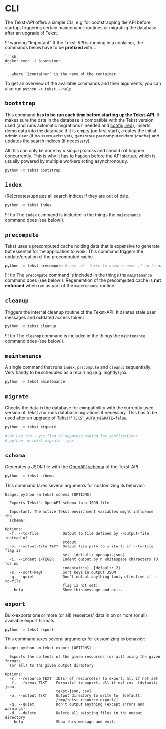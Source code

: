# CLI

The Tekst-API offers a simple CLI, e.g. for bootstrapping the API before startup, triggering certain maintenance routines or migrating the database after an upgrade of Tekst.

!!! warning "Important"
    If the Tekst-API is running in a container, the commands below have to be **prefixed** with...

    ```sh
    docker exec -i $container
    ```

    ...where `$container` is the name of the container!

To get an overview of the available commands and their arguments, you can also run `python -m tekst --help`.


## `bootstrap`

This command **has to be run each time before starting up the Tekst-API**. It makes sure the data in the database is compatible with the Tekst version used (and runs automatic migrations if needed and [configured](../setup/configuration.md)), inserts demo data into the database if it is empty (on first start), creates the initial admin user (if no users exist yet), generates precomputed data (cache) and updates the search indices (if necessary).

All this can only be done by _a single process_ and should not happen concurrently. This is why it has to happen before the API startup, which is usually powered by multiple workers acting asynchronously.

```sh
python -m tekst bootstrap
```


## `index`

(Re)creates/updates all search indices if they are out of date.

```sh
python -m tekst index
```

!!! tip
    The `index` command is included in the things the `maintenance` command does (see below!).


## `precompute`

Tekst uses a precomputed cache holding data that is expensive to generate but essential for the application to work. This command triggers the update/creation of the precomputed cache.

```sh
python -m tekst precompute # use -f/--force to enforce even if up-to-date
```

!!! tip
    The `precompute` command is included in the things the `maintenance` command does (see below!). Regeneration of the precomputed cache is **not enforced** when run as part of the `maintenance` routine.


## `cleanup`

Triggers the internal cleanup routine of the Tekst-API. It deletes stale user messages and outdated access tokens.

```sh
python -m tekst cleanup
```

!!! tip
    The `cleanup` command is included in the things the `maintenance` command does (see below!).


## `maintenance`

A single command that runs `index`, `precompute` and `cleanup` sequentially. Very handy to be scheduled as a recurring (e.g. nightly) job.

```sh
python -m tekst maintenance
```


## `migrate`

Checks the data in the database for compatibility with the currently used version of Tekst and runs database migrations if necessary. This has to be used after an [upgrade of Tekst](./upgrades.md) if [`TEKST_AUTO_MIGRATE=false`](../setup/configuration.md).

```sh
python -m tekst migrate

# Or use the --yes flag to suppress asking for confirmation:
# python -m tekst migrate --yes
```


## `schema`

Generates a JSON file with the [OpenAPI schema](https://spec.openapis.org/oas/latest.html) of the Tekst-API.

```sh
python -m tekst schema
```

This command takes several arguments for customizing its behavior:

```
Usage: python -m tekst schema [OPTIONS]

  Exports Tekst's OpenAPI schema to a JSON file

  Important: The active Tekst environment variables might influence the
  schema!

Options:
  -f, --to-file           Output to file defined by --output-file instead of
                          stdout
  -o, --output-file TEXT  Output file path to write to if --to-file flag is
                          set  [default: openapi.json]
  -i, --indent INTEGER    Indent output by n whitespace characters (0 for no
                          indentation)  [default: 2]
  -s, --sort-keys         Sort keys in output JSON
  -q, --quiet             Don't output anything (only effective if --to-file
                          flag is not set)
  --help                  Show this message and exit.
```



## `export`

Bulk-exports one or more (or all) resources' data in on or more (or all) available export formats.

```sh
python -m tekst export
```

This command takes several arguments for customizing its behavior:

```
Usage: python -m tekst export [OPTIONS]

  Exports the contents of the given resources (or all) using the given formats
  (or all) to the given output directory

Options:
  -r, --resource TEXT  ID(s) of resource(s) to export, all if not set
  -f, --format TEXT    Format(s) to export, all if not set  [default: json,
                       tekst-json, csv]
  -o, --output TEXT    Output directory to write to  [default:
                       /tmp/tekst_resource_export/]
  -q, --quiet          Don't output anything (except errors and warnings)
  -d, --delete         Delete all existing files in the output directory
  --help               Show this message and exit.
```
